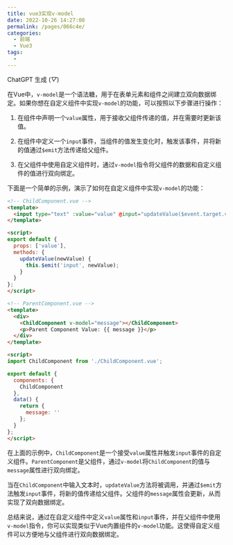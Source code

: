 ```yaml
---
title: vue3实现v-model
date: 2022-10-26 14:27:08
permalink: /pages/066c4e/
categories:
  - 前端
  - Vue3
tags:
  - 
---
```


ChatGPT 生成 (*▽*)

在Vue中，`v-model`是一个语法糖，用于在表单元素和组件之间建立双向数据绑定。如果你想在自定义组件中实现`v-model`的功能，可以按照以下步骤进行操作：

1. 在组件中声明一个`value`属性，用于接收父组件传递的值，并在需要时更新该值。

2. 在组件中定义一个`input`事件，当组件的值发生变化时，触发该事件，并将新的值通过`$emit`方法传递给父组件。

3. 在父组件中使用自定义组件时，通过`v-model`指令将父组件的数据和自定义组件的值进行双向绑定。

下面是一个简单的示例，演示了如何在自定义组件中实现`v-model`的功能：

```html
<!-- ChildComponent.vue -->
<template>
  <input type="text" :value="value" @input="updateValue($event.target.value)">
</template>

<script>
export default {
  props: ['value'],
  methods: {
    updateValue(newValue) {
      this.$emit('input', newValue);
    }
  }
};
</script>
```

```html
<!-- ParentComponent.vue -->
<template>
  <div>
    <ChildComponent v-model="message"></ChildComponent>
    <p>Parent Component Value: {{ message }}</p>
  </div>
</template>

<script>
import ChildComponent from './ChildComponent.vue';

export default {
  components: {
    ChildComponent
  },
  data() {
    return {
      message: ''
    };
  }
};
</script>
```

在上面的示例中，`ChildComponent`是一个接受`value`属性并触发`input`事件的自定义组件。`ParentComponent`是父组件，通过`v-model`将`ChildComponent`的值与`message`属性进行双向绑定。

当在`ChildComponent`中输入文本时，`updateValue`方法将被调用，并通过`$emit`方法触发`input`事件，将新的值传递给父组件。父组件的`message`属性会更新，从而实现了双向数据绑定。

总结来说，通过在自定义组件中定义`value`属性和`input`事件，并在父组件中使用`v-model`指令，你可以实现类似于Vue内置组件的`v-model`功能。这使得自定义组件可以方便地与父组件进行双向数据绑定。